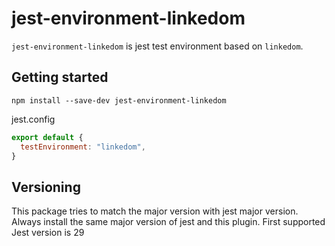 # jest-environment-linkedom

`jest-environment-linkedom` is jest test environment based on `linkedom`.

## Getting started

```
npm install --save-dev jest-environment-linkedom
```

jest.config

```js
export default {
  testEnvironment: "linkedom",
}
```


## Versioning

This package tries to match the major version with jest major version.
Always install the same major version of jest and this plugin.
First supported Jest version is 29